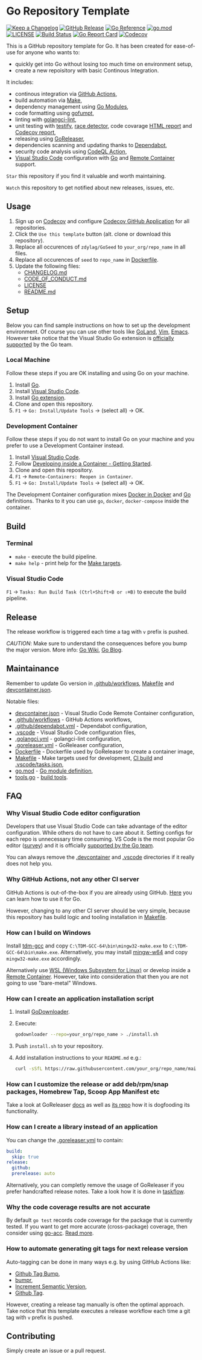 # Go Repository Template

[![Keep a Changelog](https://img.shields.io/badge/changelog-Keep%20a%20Changelog-%23E05735)](CHANGELOG.md)
[![GitHub Release](https://img.shields.io/github/v/release/zdylag/GoSeed)](https://github.com/zdylag/GoSeed/releases)
[![Go Reference](https://pkg.go.dev/badge/github.com/zdylag/GoSeed.svg)](https://pkg.go.dev/github.com/zdylag/GoSeed)
[![go.mod](https://img.shields.io/github/go-mod/go-version/zdylag/GoSeed)](go.mod)
[![LICENSE](https://img.shields.io/github/license/zdylag/GoSeed)](LICENSE)
[![Build Status](https://img.shields.io/github/workflow/status/zdylag/GoSeed/build)](https://github.com/zdylag/GoSeed/actions?query=workflow%3Abuild+branch%3Amain)
[![Go Report Card](https://goreportcard.com/badge/github.com/zdylag/GoSeed)](https://goreportcard.com/report/github.com/zdylag/GoSeed)
[![Codecov](https://codecov.io/gh/zdylag/GoSeed/branch/main/graph/badge.svg)](https://codecov.io/gh/zdylag/GoSeed)

This is a GitHub repository template for Go. It has been created for ease-of-use for anyone who wants to:

- quickly get into Go without losing too much time on environment setup,
- create a new repoisitory with basic Continous Integration.

It includes:

- continous integration via [GitHub Actions](https://github.com/features/actions),
- build automation via [Make](https://www.gnu.org/software/make),
- dependency management using [Go Modules](https://github.com/golang/go/wiki/Modules),
- code formatting using [gofumpt](https://github.com/mvdan/gofumpt),
- linting with [golangci-lint](https://github.com/golangci/golangci-lint),
- unit testing with [testify](https://github.com/stretchr/testify), [race detector](https://blog.golang.org/race-detector), code covarage [HTML report](https://blog.golang.org/cover) and [Codecov report](https://codecov.io/),
- releasing using [GoReleaser](https://github.com/goreleaser/goreleaser),
- dependencies scanning and updating thanks to [Dependabot](https://dependabot.com),
- security code analysis using [CodeQL Action](https://docs.github.com/en/github/finding-security-vulnerabilities-and-errors-in-your-code/about-code-scanning),
- [Visual Studio Code](https://code.visualstudio.com) configuration with [Go](https://code.visualstudio.com/docs/languages/go) and [Remote Container](https://code.visualstudio.com/docs/remote/containers) support.

`Star` this repository if you find it valuable and worth maintaining.

`Watch` this repository to get notified about new releases, issues, etc.

## Usage

1. Sign up on [Codecov](https://codecov.io/) and configure [Codecov GitHub Application](https://github.com/apps/codecov) for all repositories.
1. Click the `Use this template` button (alt. clone or download this repository).
1. Replace all occurences of `zdylag/GoSeed` to `your_org/repo_name` in all files.
1. Replace all occurences of `seed` to `repo_name` in [Dockerfile](Dockerfile).
1. Update the following files:
   - [CHANGELOG.md](CHANGELOG.md)
   - [CODE_OF_CONDUCT.md](CODE_OF_CONDUCT.md)
   - [LICENSE](LICENSE)
   - [README.md](README.md)

## Setup

Below you can find sample instructions on how to set up the development environment.
Of course you can use other tools like [GoLand](https://www.jetbrains.com/go/), [Vim](https://github.com/fatih/vim-go), [Emacs](https://github.com/dominikh/go-mode.el). However take notice that the Visual Studio Go extension is [officially supported](https://blog.golang.org/vscode-go) by the Go team.

### Local Machine

Follow these steps if you are OK installing and using Go on your machine.

1. Install [Go](https://golang.org/doc/install).
1. Install [Visual Studio Code](https://code.visualstudio.com/).
1. Install [Go extension](https://code.visualstudio.com/docs/languages/go).
1. Clone and open this repository.
1. `F1` -> `Go: Install/Update Tools` -> (select all) -> OK.

### Development Container

Follow these steps if you do not want to install Go on your machine and you prefer to use a Development Container instead.

1. Install [Visual Studio Code](https://code.visualstudio.com/).
1. Follow [Developing inside a Container - Getting Started](https://code.visualstudio.com/docs/remote/containers#_getting-started).
1. Clone and open this repository.
1. `F1` -> `Remote-Containers: Reopen in Container`.
1. `F1` -> `Go: Install/Update Tools` -> (select all) -> OK.

The Development Container configuration mixes [Docker in Docker](https://github.com/microsoft/vscode-dev-containers/tree/master/containers/docker-in-docker) and [Go](https://github.com/microsoft/vscode-dev-containers/tree/master/containers/go) definitions. Thanks to it you can use `go`, `docker`, `docker-compose` inside the container.

## Build

### Terminal

- `make` - execute the build pipeline.
- `make help` - print help for the [Make targets](Makefile).

### Visual Studio Code

`F1` → `Tasks: Run Build Task (Ctrl+Shift+B or ⇧⌘B)` to execute the build pipeline.

## Release

The release workflow is triggered each time a tag with `v` prefix is pushed.

_CAUTION_: Make sure to understand the consequences before you bump the major version. More info: [Go Wiki](https://github.com/golang/go/wiki/Modules#releasing-modules-v2-or-higher), [Go Blog](https://blog.golang.org/v2-go-modules).

## Maintainance

Remember to update Go version in [.github/workflows](.github/workflows), [Makefile](Makefile) and [devcontainer.json](.devcontainer/devcontainer.json).

Notable files:

- [devcontainer.json](.devcontainer/devcontainer.json) - Visual Studio Code Remote Container configuration,
- [.github/workflows](.github/workflows) - GitHub Actions workflows,
- [.github/dependabot.yml](.github/dependabot.yml) - Dependabot configuration,
- [.vscode](.vscode) - Visual Studio Code configuration files,
- [.golangci.yml](.golangci.yml) - golangci-lint configuration,
- [.goreleaser.yml](.goreleaser.yml) - GoReleaser configuration,
- [Dockerfile](Dockerfile) - Dockerfile used by GoReleaser to create a container image,
- [Makefile](Makefile) - Make targets used for development, [CI build](.github/workflows) and [.vscode/tasks.json](.vscode/tasks.json),
- [go.mod](go.mod) - [Go module definition](https://github.com/golang/go/wiki/Modules#gomod),
- [tools.go](tools.go) - [build tools](https://github.com/golang/go/wiki/Modules#how-can-i-track-tool-dependencies-for-a-module).

## FAQ

### Why Visual Studio Code editor configuration

Developers that use Visual Studio Code can take advantage of the editor configuration. While others do not have to care about it. Setting configs for each repo is unnecessary time consuming. VS Code is the most popular Go editor ([survey](https://blog.golang.org/survey2019-results)) and it is officially [supported by the Go team](https://blog.golang.org/vscode-go).

You can always remove the [.devcontainer](.devcontainer) and [.vscode](.vscode) directories if it really does not help you.

### Why GitHub Actions, not any other CI server

GitHub Actions is out-of-the-box if you are already using GitHub.
[Here](https://github.com/mvdan/github-actions-golang) you can learn how to use it for Go.

However, changing to any other CI server should be very simple, because this repository has build logic and tooling installation in [Makefile](Makefile).

### How can I build on Windows

Install [tdm-gcc](https://jmeubank.github.io/tdm-gcc/) and copy `C:\TDM-GCC-64\bin\mingw32-make.exe` to `C:\TDM-GCC-64\bin\make.exe`. Alternatively, you may install [mingw-w64](http://mingw-w64.org/doku.php) and copy `mingw32-make.exe` accordingly.

Alternatively use [WSL (Windows Subsystem for Linux)](https://docs.microsoft.com/en-us/windows/wsl/install-win10) or develop inside a [Remote Container](https://code.visualstudio.com/docs/remote/containers). However, take into consideration that then you are not going to use "bare-metal" Windows.

### How can I create an application installation script

1. Install [GoDownloader](https://github.com/goreleaser/godownloader).

1. Execute:

    ```bash
    godownloader --repo=your_org/repo_name > ./install.sh
    ```

1. Push `install.sh` to your repository.

1. Add installation instructions to your `README.md` e.g.:

    ```bash
    curl -sSfL https://raw.githubusercontent.com/your_org/repo_name/main/install.sh | sh -s -- -b /usr/local/bin
    ```

### How can I customize the release or add deb/rpm/snap packages, Homebrew Tap, Scoop App Manifest etc

Take a look at GoReleaser [docs](https://goreleaser.com/customization/) as well as [its repo](https://github.com/goreleaser/goreleaser/) how it is dogfooding its functionality.

### How can I create a library instead of an application

You can change the [.goreleaser.yml](.goreleaser.yml) to contain:

```yaml
build:
  skip: true
release:
  github:
  prerelease: auto
```

Alternatively, you can completly remove the usage of GoReleaser if you prefer handcrafted release notes. Take a look how it is done in [taskflow](https://github.com/pellared/taskflow).

### Why the code coverage results are not accurate

By default `go test` records code coverage for the package that is currently tested. If you want to get more accurate (cross-package) coverage, then consider using [go-acc](https://github.com/ory/go-acc). [Read more](https://www.ory.sh/golang-go-code-coverage-accurate/).

### How to automate generating git tags for next release version

Auto-tagging can be done in many ways e.g. by using GitHub Actions like:

- [Github Tag Bump](https://github.com/marketplace/actions/github-tag-bump),
- [bumpr](https://github.com/marketplace/actions/bumpr-bump-version-when-merging-pull-request-with-specific-labels),
- [Increment Semantic Version](https://github.com/marketplace/actions/increment-semantic-version),
- [Github Tag](https://github.com/marketplace/actions/github-tag).

However, creating a release tag manually is often the optimal approach. Take notice that this template executes a release workflow each time a git tag with `v` prefix is pushed.

## Contributing

Simply create an issue or a pull request.
